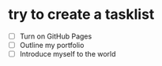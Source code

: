 # try to create a tasklist
- [ ] Turn on GitHub Pages
- [ ] Outline my portfolio
- [ ] Introduce myself to the world
